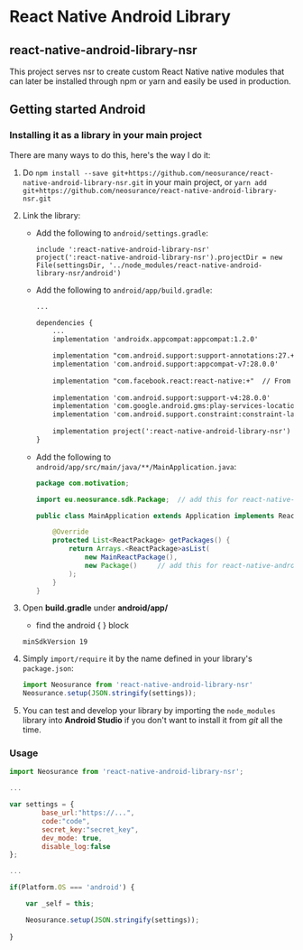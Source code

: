 # React Native Android Library
## react-native-android-library-nsr

This project serves nsr to create custom React Native native modules that can later be installed through npm or yarn and easily be used in production.

## Getting started Android

### Installing it as a library in your main project
There are many ways to do this, here's the way I do it:

1. Do `npm install --save git+https://github.com/neosurance/react-native-android-library-nsr.git` in your main project, or `yarn add git+https://github.com/neosurance/react-native-android-library-nsr.git` 

2. Link the library:
    * Add the following to `android/settings.gradle`:
        ```
        include ':react-native-android-library-nsr'
        project(':react-native-android-library-nsr').projectDir = new File(settingsDir, '../node_modules/react-native-android-library-nsr/android')
        ```

    * Add the following to `android/app/build.gradle`:
        ```xml
        ...

        dependencies {
            ...
		    implementation 'androidx.appcompat:appcompat:1.2.0'

            implementation "com.android.support:support-annotations:27.+"	
            implementation 'com.android.support:appcompat-v7:28.0.0'
            	
            implementation "com.facebook.react:react-native:+"  // From node_modules
            	
            implementation 'com.android.support:support-v4:28.0.0'
            implementation 'com.google.android.gms:play-services-location:15.0.1'
            implementation 'com.android.support.constraint:constraint-layout:1.1.2'
            	
            implementation project(':react-native-android-library-nsr')
        }
        ```
    * Add the following to `android/app/src/main/java/**/MainApplication.java`:
        ```java
        package com.motivation;

        import eu.neosurance.sdk.Package;  // add this for react-native-android-library-nsr

        public class MainApplication extends Application implements ReactApplication {

            @Override
            protected List<ReactPackage> getPackages() {
                return Arrays.<ReactPackage>asList(
                    new MainReactPackage(),
                    new Package()     // add this for react-native-android-library-nsr
                );
            }
        }
        ```
4. Open **build.gradle** under **android/app/**
   - find the android { } block
   ```
   minSdkVersion 19
   ```       
        
5. Simply `import/require` it by the name defined in your library's `package.json`:

    ```javascript
    import Neosurance from 'react-native-android-library-nsr'
    Neosurance.setup(JSON.stringify(settings));
    ```
6. You can test and develop your library by importing the `node_modules` library into **Android Studio** if you don't want to install it from _git_ all the time.


### Usage
```javascript
import Neosurance from 'react-native-android-library-nsr';

...

var settings = {
        base_url:"https://...",
        code:"code",
        secret_key:"secret_key",
        dev_mode: true,
        disable_log:false
};

...

if(Platform.OS === 'android') {

    var _self = this;

    Neosurance.setup(JSON.stringify(settings));
    
}

```
